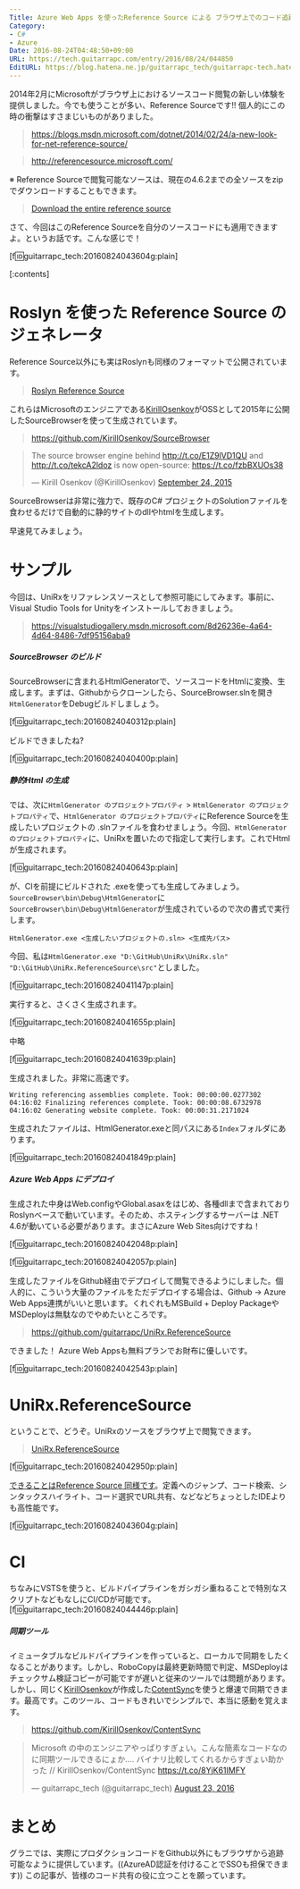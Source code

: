 ```yaml
---
Title: Azure Web Apps を使ったReference Source による ブラウザ上でのコード追跡
Category:
- C#
- Azure
Date: 2016-08-24T04:48:50+09:00
URL: https://tech.guitarrapc.com/entry/2016/08/24/044850
EditURL: https://blog.hatena.ne.jp/guitarrapc_tech/guitarrapc-tech.hatenablog.com/atom/entry/10328749687180559841
---
```


2014年2月にMicrosoftがブラウザ上におけるソースコード閲覧の新しい体験を提供しました。今でも使うことが多い、Reference Sourceです!! 個人的にこの時の衝撃はすさまじいものがありました。

> https://blogs.msdn.microsoft.com/dotnet/2014/02/24/a-new-look-for-net-reference-source/

> http://referencesource.microsoft.com/

※ Reference Sourceで閲覧可能なソースは、現在の4.6.2までの全ソースをzipでダウンロードすることもできます。

> [Download the entire reference source](http://referencesource.microsoft.com/download.html)

さて、今回はこのReference Sourceを自分のソースコードにも適用できますよ。というお話です。こんな感じで！

[f:id:guitarrapc_tech:20160824043604g:plain]


[:contents]

# Roslyn を使った Reference Source のジェネレータ

Reference Source以外にも実はRoslynも同様のフォーマットで公開されています。

> [Roslyn Reference Source](http://source.roslyn.io/)

これらはMicrosoftのエンジニアである[KirillOsenkov](https://twitter.com/KirillOsenkov)がOSSとして2015年に公開したSourceBrowserを使って生成されています。

> https://github.com/KirillOsenkov/SourceBrowser

<blockquote class="twitter-tweet" data-lang="en"><p lang="en" dir="ltr">The source browser engine behind <a href="http://t.co/E1Z9lVD1QU">http://t.co/E1Z9lVD1QU</a> and <a href="http://t.co/tekcA2ldoz">http://t.co/tekcA2ldoz</a> is now open-source: <a href="https://t.co/fzbBXUOs38">https://t.co/fzbBXUOs38</a></p>&mdash; Kirill Osenkov (@KirillOsenkov) <a href="https://twitter.com/KirillOsenkov/status/647194513446797312">September 24, 2015</a></blockquote>
<script async src="//platform.twitter.com/widgets.js" charset="utf-8"></script>

SourceBrowserは非常に強力で、既存のC# プロジェクトのSolutionファイルを食わせるだけで自動的に静的サイトのdllやhtmlを生成します。

早速見てみましょう。

# サンプル

今回は、UniRxをリファレンスソースとして参照可能にしてみます。事前に、Visual Studio Tools for Unityをインストールしておきましょう。


> https://visualstudiogallery.msdn.microsoft.com/8d26236e-4a64-4d64-8486-7df95156aba9



##### SourceBrowser のビルド

SourceBrowserに含まれるHtmlGeneratorで、ソースコードをHtmlに変換、生成します。まずは、Githubからクローンしたら、SourceBrowser.slnを開き`HtmlGenerator`をDebugビルドしましょう。


[f:id:guitarrapc_tech:20160824040312p:plain]

ビルドできましたね?

[f:id:guitarrapc_tech:20160824040400p:plain]

##### 静的Html の生成

では、次に`HtmlGenerator のプロジェクトプロパティ` > `HtmlGenerator のプロジェクトプロパティ`で、`HtmlGenerator のプロジェクトプロパティ`にReference Sourceを生成したいプロジェクトの .slnファイルを食わせましょう。今回、`HtmlGenerator のプロジェクトプロパティ`に、UniRxを置いたので指定して実行します。これでHtmlが生成されます。

[f:id:guitarrapc_tech:20160824040643p:plain]

が、CIを前提にビルドされた .exeを使っても生成してみましょう。`SourceBrowser\bin\Debug\HtmlGenerator`に`SourceBrowser\bin\Debug\HtmlGenerator`が生成されているので次の書式で実行します。

```
HtmlGenerator.exe <生成したいプロジェクトの.sln> <生成先パス>
```

今回、私は`HtmlGenerator.exe "D:\GitHub\UniRx\UniRx.sln" "D:\GitHub\UniRx.ReferenceSource\src"`としました。

[f:id:guitarrapc_tech:20160824041147p:plain]

実行すると、さくさく生成されます。

[f:id:guitarrapc_tech:20160824041655p:plain]

中略

[f:id:guitarrapc_tech:20160824041639p:plain]

生成されました。非常に高速です。

```
Writing referencing assemblies complete. Took: 00:00:00.0277302
04:16:02 Finalizing references complete. Took: 00:00:08.6732978
04:16:02 Generating website complete. Took: 00:00:31.2171024
```

生成されたファイルは、HtmlGenerator.exeと同パスにある`Index`フォルダにあります。

[f:id:guitarrapc_tech:20160824041849p:plain]


##### Azure Web Apps にデプロイ

生成された中身はWeb.configやGlobal.asaxをはじめ、各種dllまで含まれておりRoslynベースで動いています。そのため、ホスティングするサーバーは .NET 4.6が動いている必要があります。まさにAzure Web Sites向けですね！

[f:id:guitarrapc_tech:20160824042048p:plain]

[f:id:guitarrapc_tech:20160824042057p:plain]

生成したファイルをGithub経由でデプロイして閲覧できるようにしました。個人的に、こういう大量のファイルをただデプロイする場合は、Github -> Azure Web Apps連携がいいと思います。くれぐれもMSBuild + Deploy PackageやMSDeployは無駄なのでやめたいところです。

> https://github.com/guitarrapc/UniRx.ReferenceSource

できました！ Azure Web Appsも無料プランでお財布に優しいです。

[f:id:guitarrapc_tech:20160824042543p:plain]


# UniRx.ReferenceSource

ということで、どうぞ。UniRxのソースをブラウザ上で閲覧できます。

> [UniRx.ReferenceSource](http://unirx-referencesource.azurewebsites.net/)

[f:id:guitarrapc_tech:20160824042950p:plain]

[できることはReference Source 同様です](https://github.com/KirillOsenkov/SourceBrowser#features)。定義へのジャンプ、コード検索、シンタックスハイライト、コード選択でURL共有、などなどちょっとしたIDEよりも高性能です。

[f:id:guitarrapc_tech:20160824043604g:plain]

# CI

ちなみにVSTSを使うと、ビルドパイプラインをガシガシ重ねることで特別なスクリプトなどもなしにCI/CDが可能です。[f:id:guitarrapc_tech:20160824044446p:plain]

##### 同期ツール

イミュータブルなビルドパイプラインを作っていると、ローカルで同期をしたくなることがあります。しかし、RoboCopyは最終更新時間で判定、MSDeployはチェックサム検証コピーが可能ですが遅いと従来のツールでは問題があります。しかし、同じく[KirillOsenkov](https://twitter.com/KirillOsenkov)が作成した[CotentSync](https://github.com/KirillOsenkov/ContentSync)を使うと爆速で同期できます。最高です。このツール、コードもきれいでシンプルで、本当に感動を覚えます。

> https://github.com/KirillOsenkov/ContentSync

<blockquote class="twitter-tweet" data-lang="en"><p lang="ja" dir="ltr">Microsoft の中のエンジニアやっぱりすぎょい。こんな簡素なコードなのに同期ツールできるにょか.... バイナリ比較してくれるからすぎょい助かった //  KirillOsenkov/ContentSync <a href="https://t.co/8YjK61IMFY">https://t.co/8YjK61IMFY</a></p>&mdash; guitarrapc_tech (@guitarrapc_tech) <a href="https://twitter.com/guitarrapc_tech/status/768016273292746752">August 23, 2016</a></blockquote>
<script async src="//platform.twitter.com/widgets.js" charset="utf-8"></script>


# まとめ

グラニでは、実際にプロダクションコードをGithub以外にもブラウザから追跡可能なように提供しています。((AzureAD認証を付けることでSSOも担保できます)) この記事が、皆様のコード共有の役に立つことを願っています。
